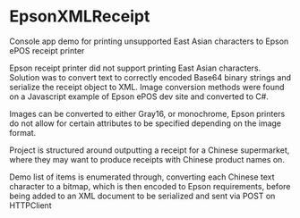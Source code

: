 # EpsonXMLReceipt
Console app demo for  printing unsupported East Asian characters to Epson ePOS receipt printer

Epson receipt printer did not support printing East Asian characters. Solution was to convert text to correctly encoded Base64 binary strings and serialize the receipt object to XML. 
Image conversion methods were found on a Javascript example of Epson ePOS dev site and converted to C#.

Images can be converted to either Gray16, or monochrome, Epson printers do not allow for certain attributes to be specified depending on the image format. 

Project is structured around outputting a receipt for a Chinese supermarket, where they may want to produce receipts with Chinese product names on. 

Demo list of items is enumerated through, converting each Chinese text character to a bitmap, which is then encoded to Epson requirements, before being added to an XML document to be serialized and sent via POST on HTTPClient 
